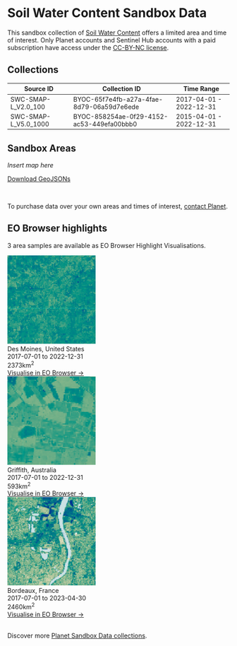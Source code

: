 # Soil Water Content Sandbox Data

This sandbox collection of [Soil Water Content](../soil-water-content/) offers a limited area and time of interest. Only Planet accounts and Sentinel Hub accounts with a paid subscription have access under the [CC-BY-NC license](https://creativecommons.org/licenses/by-nc/4.0/).

## Collections

<table>
  <thead>
    <tr>
      <th>Source ID</th>
      <th>Collection ID</th>
      <th>Time Range</th>
    </tr>
  </thead>
  <tbody>
    <tr>
      <td>SWC-SMAP-L_V2.0_100</td>
      <td>BYOC-65f7e4fb-a27a-4fae-8d79-06a59d7e6ede</td>
      <td>2017-04-01 - 2022-12-31</td>
    </tr>
    <tr>
      <td>SWC-SMAP-L_V5.0_1000</td>
      <td>BYOC-858254ae-0f29-4152-ac53-449efa00bbb0</td>
      <td>2015-04-01 - 2022-12-31</td>
    </tr>
   </tbody>
</table>

## Sandbox Areas
*Insert map here*

<a href="../soil-water-content/polygons.geojson" download>Download GeoJSONs</a>

<br>

To purchase data over your own areas and times of interest, [contact Planet](https://www.planet.com/contact-sales/#contact-sales).

## EO Browser highlights
3 area samples are available as EO Browser Highlight Visualisations.
<br>
<div class="container33">
    <div class="image-card">
        <img src="SWC_USA.png" alt="EOB Highlight 1" class="imagette">
        <div class="info">
            <div class="title">Des Moines, United States</div>
            <div class="text">
                2017-07-01 to 2022-12-31<br>
                2373km<sup>2</sup>
            </div>
            <div class="eob-link"><a href="https%3A%2F%2Fapps.sentinel-hub.com%2Feo-browser%2F%3Fzoom%3D11%26lat%3D41.191%26lng%3D-93.818%26themeId%3DPLANET_SANDBOX%26visualizationUrl%3Dhttps%253A%252F%252Fservices.sentinel-hub.com%252Fogc%252Fwms%252F2e4a87f8-2beb-483e-a62e-689a5916d958%26datasetId%3D65f7e4fb-a27a-4fae-8d79-06a59d7e6ede%26fromTime%3D2022-12-31T00%253A00%253A00.000Z%26toTime%3D2022-12-31T23%253A59%253A59.999Z%26layerId%3DSWC-100%26demSource3D%3D%22MAPZEN%22">Visualise in EO Browser -></a></div>
        </div>
    </div>
    <div class="image-card">
        <img src="SWC_AUS.png" alt="EOB Highlight 2" class="imagette">
        <div class="info">
            <div class="title">Griffith, Australia</div>
            <div class="text">
                2017-07-01 to 2022-12-31<br>
                593km<sup>2</sup>
            </div>
            <div class="eob-link"><a href="https%3A%2F%2Fapps.sentinel-hub.com%2Feo-browser%2F%3Fzoom%3D12%26lat%3D-34.5218%26lng%3D146.1202%26themeId%3DPLANET_SANDBOX%26visualizationUrl%3Dhttps%253A%252F%252Fservices.sentinel-hub.com%252Fogc%252Fwms%252F2e4a87f8-2beb-483e-a62e-689a5916d958%26datasetId%3D65f7e4fb-a27a-4fae-8d79-06a59d7e6ede%26fromTime%3D2022-12-27T00%253A00%253A00.000Z%26toTime%3D2022-12-27T23%253A59%253A59.999Z%26layerId%3DSWC-100%26demSource3D%3D%22MAPZEN%22">Visualise in EO Browser -></a></div>
        </div>
    </div>
    <div class="image-card">
        <img src="SWC_FRA.png" alt="EOB Highlight 3" class="imagette">
        <div class="info">
            <div class="title">Bordeaux, France</div>
            <div class="text">
                2017-07-01 to 2023-04-30<br>
                2460km<sup>2</sup>
            </div>
            <div class="eob-link"><a href="https%3A%2F%2Fapps.sentinel-hub.com%2Feo-browser%2F%3Fzoom%3D11%26lat%3D44.84%26lng%3D-0.5234%26themeId%3DPLANET_SANDBOX%26visualizationUrl%3Dhttps%253A%252F%252Fservices.sentinel-hub.com%252Fogc%252Fwms%252F2e4a87f8-2beb-483e-a62e-689a5916d958%26datasetId%3D65f7e4fb-a27a-4fae-8d79-06a59d7e6ede%26fromTime%3D2023-04-29T00%253A00%253A00.000Z%26toTime%3D2023-04-29T23%253A59%253A59.999Z%26layerId%3DSWC-100%26demSource3D%3D%22MAPZEN%22">Visualise in EO Browser -></a></div>
        </div>
    </div>
</div>
<br>


Discover more [Planet Sandbox Data collections](../planet-sandbox-data/).